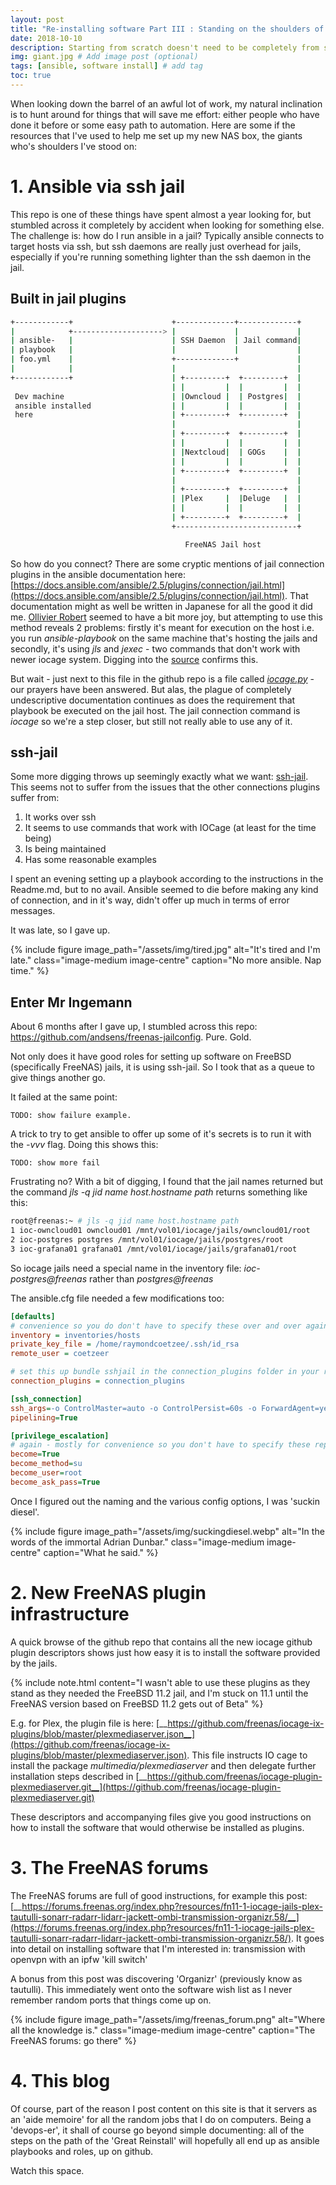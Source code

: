 ```yaml
---
layout: post
title: "Re-installing software Part III : Standing on the shoulders of giants"
date: 2018-10-10
description: Starting from scratch doesn't need to be completely from scratch
img: giant.jpg # Add image post (optional)
tags: [ansible, software install] # add tag
toc: true
---
```


When looking down the barrel of an awful lot of work, my natural inclination is to hunt around for things that will save me effort: either people who have done it before or some easy path to automation. Here are some if the resources that I've used to help me set up my new NAS box, the giants who's shoulders I've stood on:

# 1. Ansible via ssh jail

This repo is one of these things have spent almost a year looking for, but stumbled across it completely by accident when looking for something else. The challenge is: how do I run ansible in a jail? Typically ansible connects to target hosts via ssh, but ssh daemons are really just overhead for jails, especially if you're running something lighter than the ssh daemon in the jail.

## Built in jail plugins

```bash
+------------+                      +-------------+-------------+
|            +--------------------> |             |             |
| ansible-   |                      | SSH Daemon  | Jail command|
| playbook   |                      |             |             |
| foo.yml    |                      +-------------+             |
|            |                      |                           |
+------------+                      | +---------+  +---------+  |
                                    | |         |  |         |  |
 Dev machine                        | |Owncloud |  | Postgres|  |
 ansible installed                  | |         |  |         |  |
 here                               | +---------+  +---------+  |
                                    |                           |
                                    | +---------+  +---------+  |
                                    | |         |  |         |  |
                                    | |Nextcloud|  | GOGs    |  |
                                    | |         |  |         |  |
                                    | +---------+  +---------+  |
                                    |                           |
                                    | +---------+  +---------+  |
                                    | |Plex     |  |Deluge   |  |
                                    | |         |  |         |  |
                                    | +---------+  +---------+  |
                                    +---------------------------+

                                       FreeNAS Jail host

```


So how do you connect? There are some cryptic mentions of jail connection plugins in the ansible documentation here: [https://docs.ansible.com/ansible/2.5/plugins/connection/jail.html](https://docs.ansible.com/ansible/2.5/plugins/connection/jail.html). That documentation might as well be written in Japanese for all the good it did me. [Ollivier Robert](https://www.keltia.net/howtos/jail-mgmt-with-ansible/) seemed to have a bit more joy, but attempting to use this method reveals 2 problems: firstly it's meant for execution on the host i.e. you run *ansible-playbook* on the same machine that's hosting the jails and secondly, it's using *jls* and *jexec* - two commands that don't work with newer iocage system. Digging into the [source](https://github.com/ansible/ansible/blob/afd8b97fb1a6196e04a302ef74300d3cad6518f3/lib/ansible/plugins/connection/jail.py) confirms this.

But wait - just next to this file in the github repo is a file called [*iocage.py*](https://github.com/ansible/ansible/blob/a8d4bf86421d151d8df7132e8e87d04b6662f45a/lib/ansible/plugins/connection/iocage.py) - our prayers have been answered. But alas, the plague of completely undescriptive documentation continues as does the requirement that playbook be executed on the jail host. The jail connection command is *iocage* so we're a step closer, but still not really able to use any of it.

## ssh-jail
Some more digging throws up seemingly exactly what we want: [ssh-jail](https://github.com/austinhyde/ansible-sshjail). This seems not to suffer from the issues that the other connections plugins suffer from:
1. It works over ssh
2. It seems to use commands that work with IOCage (at least for the time being)
3. Is being maintained
4. Has some reasonable examples

I spent an evening setting up a playbook according to the instructions in the Readme.md, but to no avail. Ansible seemed to die before making any kind of connection, and in it's way, didn't offer up much in terms of error messages.

It was late, so I gave up.

{% include figure image_path="/assets/img/tired.jpg" alt="It's tired and I'm late." class="image-medium image-centre" caption="No more ansible. Nap time." %}


## Enter Mr Ingemann

About 6 months after I gave up, I stumbled across this repo: https://github.com/andsens/freenas-jailconfig. Pure. Gold.

Not only does it have good roles for setting up software on FreeBSD (specifically FreeNAS) jails, it is using ssh-jail. So I took that as a queue to give things another go.

It failed at the same point:

```
TODO: show failure example.
```

A trick to try to get ansible to offer up some of it's secrets is to run it with the *-vvv* flag. Doing this shows this:

```
TODO: show more fail  
```

Frustrating no? With a bit of digging, I found that the jail names returned but the command *jls -q jid name host.hostname path* returns something like this:

```bash
root@freenas:~ # jls -q jid name host.hostname path
1 ioc-owncloud01 owncloud01 /mnt/vol01/iocage/jails/owncloud01/root
2 ioc-postgres postgres /mnt/vol01/iocage/jails/postgres/root
3 ioc-grafana01 grafana01 /mnt/vol01/iocage/jails/grafana01/root
```

So iocage jails need a special name in the inventory file: *ioc-postgres@freenas* rather than *postgres@freenas*

The ansible.cfg file needed a few modifications too:

```ini
[defaults]
# convenience so you do don't have to specify these over and over again.
inventory = inventories/hosts
private_key_file = /home/raymondcoetzee/.ssh/id_rsa
remote_user = coetzeer

# set this up bundle sshjail in the connection_plugins folder in your repo.
connection_plugins = connection_plugins

[ssh_connection]
ssh_args=-o ControlMaster=auto -o ControlPersist=60s -o ForwardAgent=yes
pipelining=True

[privilege_escalation]
# again - mostly for convenience so you don't have to specify these repeatedly at the command line
become=True
become_method=su
become_user=root
become_ask_pass=True
```

Once I figured out the naming and the various config options, I was 'suckin diesel'.

{% include figure image_path="/assets/img/suckingdiesel.webp" alt="In the words of the immortal Adrian Dunbar." class="image-medium image-centre" caption="What he said." %}

# 2. New FreeNAS plugin infrastructure

A quick browse of the github repo that contains all the new iocage github plugin descriptors shows just how easy it is to install the software provided by the jails.

{% include note.html
    content="I wasn't able to use these plugins as they stand as they needed the FreeBSD 11.2 jail, and I'm stuck on 11.1 until the FreeNAS version based on FreeBSD 11.2 gets out of Beta" %}

E.g. for Plex, the plugin file is here: [__https://github.com/freenas/iocage-ix-plugins/blob/master/plexmediaserver.json__](https://github.com/freenas/iocage-ix-plugins/blob/master/plexmediaserver.json). This file instructs IO cage to install the package *multimedia/plexmediaserver* and then delegate further installation steps described in [__https://github.com/freenas/iocage-plugin-plexmediaserver.git__](https://github.com/freenas/iocage-plugin-plexmediaserver.git)

These descriptors and accompanying files give you good instructions on how to install the software that would otherwise be installed as plugins.

# 3. The FreeNAS forums

The FreeNAS forums are full of good instructions, for example this post: [__https://forums.freenas.org/index.php?resources/fn11-1-iocage-jails-plex-tautulli-sonarr-radarr-lidarr-jackett-ombi-transmission-organizr.58/__](https://forums.freenas.org/index.php?resources/fn11-1-iocage-jails-plex-tautulli-sonarr-radarr-lidarr-jackett-ombi-transmission-organizr.58/). It goes into detail on installing software that I'm interested in: transmission with openvpn with an ipfw 'kill switch'

A bonus from this post was discovering 'Organizr' (previously know as tautulli). This immediately went onto the software wish list as I never remember random ports that things come up on.


{% include figure image_path="/assets/img/freenas_forum.png" alt="Where all the knowledge is." class="image-medium image-centre" caption="The FreeNAS forums: go there" %}


# 4. This blog

Of course, part of the reason I post content on this site is that it servers as an 'aide memoire' for all the random jobs that I do on computers. Being a 'devops-er', it shall of course go beyond simple documenting: all of the steps on the path of the 'Great Reinstall' will hopefully all end up as ansible playbooks and roles, up on github.

Watch this space.
